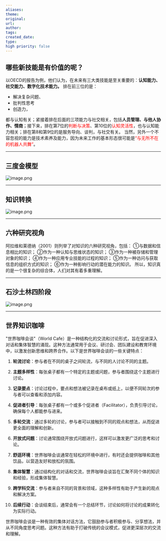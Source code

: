 ```yaml
---
aliases: 
theme: 
original: 
url: 
author: 
tags: 
created_date: 
type: 
high priority: false
---
```

## 哪些新技能是有价值的呢？
以OECD的报告为例，他们认为，在未来有三大类技能是至关重要的：**认知能力、社交能力、数字化技术能力。** 
排在前三位的是：

* 解决复杂问题、
* 批判性思考
* 创造力，

都与认知有关；紧接着排在后面的三项能力与社交相关，包括**人员管理、与他人协作、情商**；接下来，排在第7位的<font color="#ff0000">判断与决策</font>、第10位的<font color="#ff0000">认知灵活性</font>，也与认知能力相关；排在第8和第9位的是服务导向、谈判，与社交有关。
当然，另外一个不容忽视的能力是技术素养及能力，因为未来工作的基本形态很可能是<font color="#ff0000">“与无所不在的机器人共舞”</font>。

---
## 三度金模型

![image.png](https://cdn.jsdelivr.net/gh/duanbiao2000/BlogGallery@main/picture/20240630122223.png)

---
## 知识转换
![image.png](https://cdn.jsdelivr.net/gh/duanbiao2000/BlogGallery@main/picture/20240630123020.png)

---
## 六种研究视角
阿拉维和莱德纳（2001）则列举了对知识的六种研究视角，包括：
①与数据和信息相比的知识；
②作为一种认知与思维状态的知识；
③作为一种被存储和管理对象的知识；
④作为一种应用专业技能的过程的知识；
⑤作为一种访问与获取信息的组织方式的知识；
⑥作为一种影响行动的潜在能力的知识。
所以，知识真的是一个很复杂的综合体，人们对其有着多重理解。

---
## 石沙土林四阶段
![image.png](https://cdn.jsdelivr.net/gh/duanbiao2000/BlogGallery@main/picture/20240630124345.png)

---

##  世界知识咖啡
"世界咖啡会谈"（World Cafe）是一种结构化的交流和讨论形式，旨在促进深入对话和集体智慧的涌现。这种方法通常用于会议、研讨会、团队建设和教育环境中，以激发创新思维和跨界合作。以下是世界咖啡会谈的一些关键特点：

1. **轮流讨论**：参与者在不同的桌子之间轮流，与不同的人讨论不同的主题。

2. **主题多样性**：每张桌子都有一个特定的主题或问题，参与者围绕这个主题进行讨论。

3. **记录要点**：讨论过程中，要点和想法被记录在桌布或纸上，以便不同轮次的参与者可以查看和添加内容。

4. **促进者引导**：每张桌子都有一个或多个促进者（Facilitator），负责引导讨论，确保每个人都能参与进来。

5. **多轮交流**：通过多轮的讨论，参与者可以接触到不同的观点和想法，从而促进更全面的理解和创新。

6. **开放式问题**：讨论通常围绕开放式问题进行，这样可以激发更广泛的思考和讨论。

7. **舒适环境**：世界咖啡会谈通常在轻松的环境中进行，有时还会提供咖啡和其他饮品，以营造友好和放松的氛围。

8. **集体智慧**：通过结构化的对话和交流，世界咖啡会谈旨在汇聚不同个体的知识和经验，形成集体智慧。

9. **跨学科交流**：参与者来自不同的背景和领域，这种多样性有助于产生新的观点和解决方案。

10. **后续行动**：会谈结束后，通常会有一个总结环节，讨论如何将讨论的成果转化为实际行动。

世界咖啡会谈是一种有效的集体对话方法，它鼓励参与者积极参与、分享想法，并从不同角度思考问题。这种方法有助于打破传统的会议模式，促进更深层次的交流和理解。

